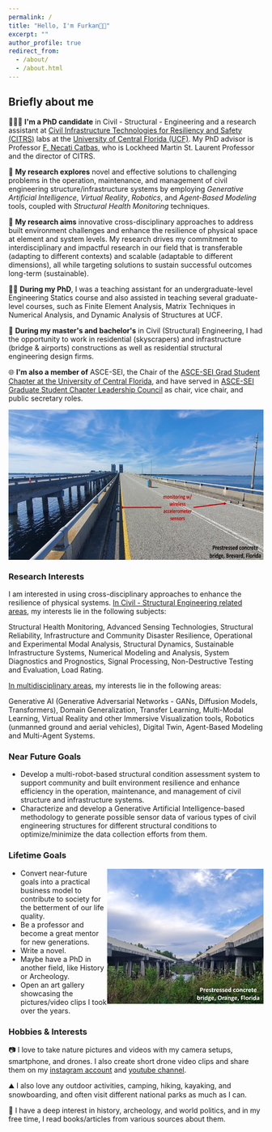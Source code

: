 ```yaml
---
permalink: /
title: "Hello, I'm Furkan👋🏼"
excerpt: ""
author_profile: true
redirect_from: 
  - /about/
  - /about.html
---
```


## Briefly about me
👨🏻‍💻 **I'm a PhD candidate** in Civil - Structural - Engineering and a research assistant at [Civil Infrastructure Technologies for Resiliency and Safety (CITRS)](https://www.cece.ucf.edu/citrs/) labs at the [University of Central Florida (UCF)](https://www.ucf.edu/). My PhD advisor is Professor [F. Necati Catbas](https://www.cece.ucf.edu/catbas/), who is Lockheed Martin St. Laurent Professor and the director of CITRS.

📖 **My research explores** novel and effective solutions to challenging problems in the operation, maintenance, and management of civil engineering structure/infrastructure systems by employing *Generative Artificial Intelligence*, *Virtual Reality*, *Robotics*, and *Agent-Based Modeling* tools, coupled with *Structural Health Monitoring* techniques.

🎯 **My research aims** innovative cross-disciplinary approaches to address built environment challenges and enhance the resilience of physical space at element and system levels. My research drives my commitment to interdisciplinary and impactful research in our field that is transferable (adapting to different contexts) and scalable (adaptable to different dimensions), all while targeting solutions to sustain successful outcomes long-term (sustainable). 

👨‍🏫 **During my PhD**, I was a teaching assistant for an undergraduate-level Engineering Statics course and also assisted in teaching several graduate-level courses, such as Finite Element Analysis, Matrix Techniques in Numerical Analysis, and Dynamic Analysis of Structures at UCF.

👷 **During my master's and bachelor's** in Civil (Structural) Engineering, I had the opportunity to work in residential (skyscrapers) and infrastructure (bridge & airports) constructions as well as residential structural engineering design firms.

🌐 **I'm also a member of** ASCE-SEI, the Chair of the [ASCE-SEI Grad Student Chapter at the University of Central Florida](https://www.linkedin.com/company/sei-ucf/?viewAsMember=true), and have served in [ASCE-SEI Graduate Student Chapter Leadership Council](https://www.asce.org/communities/institutes-and-technical-groups/structural-engineering-institute/local-chapters) as chair, vice chair, and public secretary roles.

<img align="center" width="628" height="297" src="/images/bridge 2.jpg">

### Research Interests
I am interested in using cross-disciplinary approaches to enhance the resilience of physical systems. <ins>In Civil - Structural Engineering related areas</ins>, my interests lie in the following subjects:

Structural Health Monitoring, Advanced Sensing Technologies, Structural Reliability, Infrastructure and Community Disaster Resilience, Operational and Experimental Modal Analysis, Structural Dynamics, Sustainable Infrastructure Systems, Numerical Modeling and Analysis, System Diagnostics and Prognostics, Signal Processing, Non-Destructive Testing and Evaluation, Load Rating.

<ins>In multidisciplinary areas</ins>, my interests lie in the following areas:

Generative AI (Generative Adversarial Networks - GANs, Diffusion Models, Transformers), Domain Generalization, Transfer Learning, Multi-Modal Learning, Virtual Reality and other Immersive Visualization tools, Robotics (unmanned ground and aerial vehicles), Digital Twin, Agent-Based Modeling and Multi-Agent Systems.



### Near Future Goals
- Develop a multi-robot-based structural condition assessment system to support community and built environment resilience and enhance efficiency in the operation, maintenance, and management of civil structure and infrastructure systems.
- Characterize and develop a Generative Artificial Intelligence-based methodology to generate possible sensor data of various types of civil engineering structures for different structural conditions to optimize/minimize the data collection efforts from them.

### Lifetime Goals
<img align="right" width="309" height="267" src="/images/bridge.jpg">

- Convert near-future goals into a practical business model to contribute to society for the betterment of our life quality.
- Be a professor and become a great mentor for new generations.  
- Write a novel.
- Maybe have a PhD in another field, like History or Archeology.
- Open an art gallery showcasing the pictures/video clips I took over the years.

### Hobbies & Interests
📷 I love to take nature pictures and videos with my camera setups, smartphone, and drones. I also create short drone video clips and share them on my [instagram account](https://www.instagram.com/furkanllci/) and [youtube channel](https://www.youtube.com/@fllci).

⛰️ I also love any outdoor activities, camping, hiking, kayaking, and snowboarding, and often visit different national parks as much as I can.

📘 I have a deep interest in history, archeology, and world politics, and in my free time, I read books/articles from various sources about them. 


<script type="text/javascript" id="clstr_globe" src="//clustrmaps.com/globe.js?d=bBHuA1jde18YBbI-xmRNaOPUXMSCxqh1Bm8t6oOMCVg"></script>
